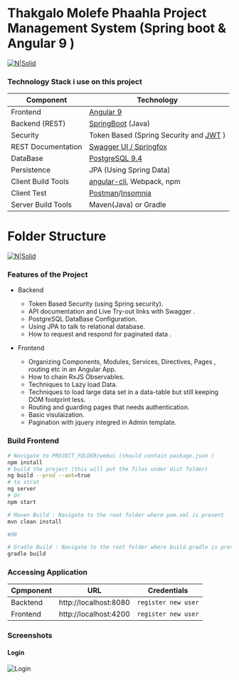 # Thakgalo Molefe Phaahla Project Management System (Spring boot & Angular 9 )

[![N|Solid](https://i55.servimg.com/u/f55/13/79/70/03/main10.png)](https://i55.servimg.com/u/f55/13/79/70/03/main10.png)



### Technology Stack i use on this project
Component         | Technology
---               | ---
Frontend          | [Angular 9](https://github.com/angular/angular)
Backend (REST)    | [SpringBoot](https://projects.spring.io/spring-boot) (Java)
Security          | Token Based (Spring Security and [JWT](https://github.com/auth0/java-jwt) )
REST Documentation| [Swagger UI / Springfox](https://github.com/springfox/springfox)
DataBase      | [PostgreSQL 9.4](https://www.enterprisedb.com/downloads/postgres-postgresql-downloads) 
Persistence       | JPA (Using Spring Data)
Client Build Tools| [angular-cli](https://github.com/angular/angular-cli), Webpack, npm
Client Test| [Postman](https://www.postman.com/)/[Insomnia](https://insomnia.rest/)
Server Build Tools| Maven(Java) or Gradle

# Folder Structure

[![N|Solid](https://i55.servimg.com/u/f55/13/79/70/03/011.png)](https://i55.servimg.com/u/f55/13/79/70/03/011.png)





### Features of the Project
* Backend
  * Token Based Security (using Spring security).
  * API documentation and Live Try-out links with Swagger .
  * PostgreSQL DataBase Configuration.
  * Using JPA to talk to relational database.
  * How to request and respond for paginated data .

* Frontend
  * Organizing Components, Modules, Services, Directives, Pages , routing etc in an Angular App.
  * How to chain RxJS Observables.
  * Techniques to Lazy load Data.
  * Techniques to load large data set in a data-table but still keeping DOM footprint less.
  * Routing and guarding pages that needs authentication.
  * Basic visulaization.
  * Pagination with jquery integred in Admin template.


  
### Build Frontend

```bash
# Navigate to PROJECT_FOLDER/webui (should contain package.json )
npm install
# build the project (this will put the files under dist folder)
ng build --prod --aot=true
# to strat
ng server 
# Or
npm start
```



```bash
# Maven Build : Navigate to the root folder where pom.xml is present 
mvn clean install

#OR

# Gradle Build : Navigate to the root folder where build.gradle is present 
gradle build
```



### Accessing Application
Cpmponent         | URL                                      | Credentials
---               | ---                                      | ---
Backtend          |  http://localhost:8080                   | `register new user`
Frontend          |  http://localhost:4200                   | ``register new user``

### Screenshots
#### Login
![Login](https://i55.servimg.com/u/f55/13/79/70/03/112.png)



